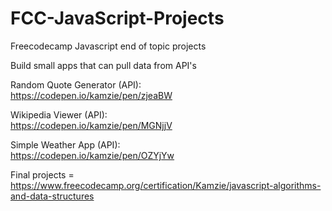 # FCC-JavaScript-Projects

Freecodecamp Javascript end of topic projects

Build small apps that can pull data from API's

Random Quote Generator (API):   
https://codepen.io/kamzie/pen/zjeaBW

Wikipedia Viewer (API):   
https://codepen.io/kamzie/pen/MGNjjV

Simple Weather App (API):   
https://codepen.io/kamzie/pen/OZYjYw

Final projects = https://www.freecodecamp.org/certification/Kamzie/javascript-algorithms-and-data-structures


